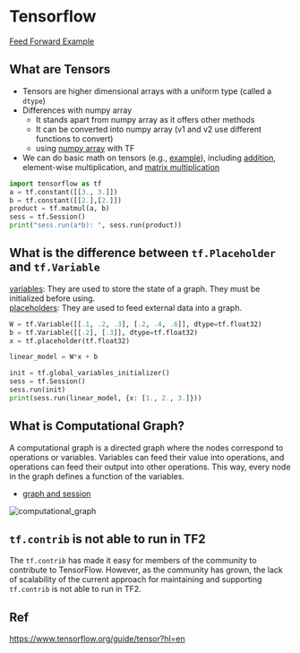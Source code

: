 # Tensorflow
[Feed Forward Example](https://github.com/HemingwayLee/tensorflow-cheatsheet/blob/master/Samples/FeedForward.ipynb)

## What are Tensors
* Tensors are higher dimensional arrays with a uniform type (called a `dtype`)
* Differences with numpy array
  * It stands apart from numpy array as it offers other methods
  * It can be converted into numpy array (v1 and v2 use different functions to convert)
  * using [numpy array](https://github.com/HemingwayLee/tensorflow-cheatsheet/blob/master/docker/notebooks/numpyWithTF.ipynb) with TF
* We can do basic math on tensors (e.g., [example](https://github.com/HemingwayLee/tensorflow-cheatsheet/blob/master/Samples/Hello.ipynb)), including [addition](https://github.com/HemingwayLee/tensorflow-cheatsheet/blob/master/Samples/Hello.ipynb), element-wise multiplication, and [matrix multiplication](https://github.com/HemingwayLee/tensorflow-cheatsheet/blob/master/Samples/MatrixOperations.ipynb)

```python
import tensorflow as tf
a = tf.constant([[3., 3.]])
b = tf.constant([[2.],[2.]]) 
product = tf.matmul(a, b)
sess = tf.Session()
print("sess.run(a*b): ", sess.run(product))
```

## What is the difference between `tf.Placeholder` and `tf.Variable`
[variables](https://github.com/HemingwayLee/tensorflow-cheatsheet/blob/master/Samples/Variable.ipynb): They are used to store the state of a graph. They must be initialized before using.  
[placeholders](https://github.com/HemingwayLee/tensorflow-cheatsheet/blob/master/Samples/Placeholder.ipynb): They are used to feed external data into a graph.

```python
W = tf.Variable([[.1, .2, .3], [.2, .4, .6]], dtype=tf.float32)
b = tf.Variable([[.2], [.3]], dtype=tf.float32)
x = tf.placeholder(tf.float32)

linear_model = W*x + b

init = tf.global_variables_initializer()
sess = tf.Session()
sess.run(init)
print(sess.run(linear_model, {x: [1., 2., 3.]}))
```

## What is Computational Graph?
A computational graph is a directed graph where the nodes correspond to operations or variables. Variables can feed their value into operations, and operations can feed their output into other operations. This way, every node in the graph defines a function of the variables.  

* [graph and session](https://github.com/HemingwayLee/tensorflow-cheatsheet/blob/master/docker/notebooks/Hello.ipynb)

![computational_graph](https://user-images.githubusercontent.com/8428372/72130257-4bfd9680-33bc-11ea-975b-a39dc219a58d.png)

## `tf.contrib` is not able to run in TF2
The `tf.contrib` has made it easy for members of the community to contribute to TensorFlow. However, as the community has grown, the lack of scalability of the current approach for maintaining and supporting `tf.contrib` is not able to run in TF2.

## Ref  
https://www.tensorflow.org/guide/tensor?hl=en  
